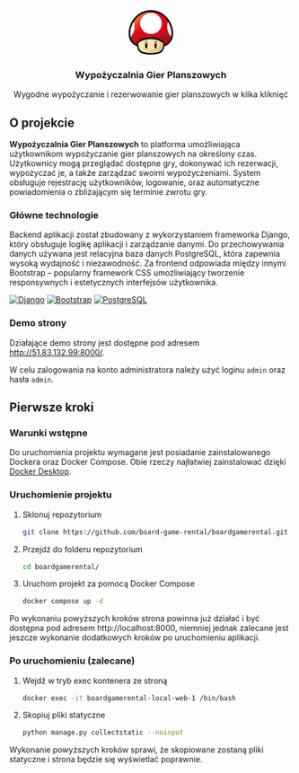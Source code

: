 <!-- PROJECT LOGO -->
<br />
<div align="center">
  <a href="https://github.com/board-game-rental/boardgamerental">
    <img src="static/games/logo.png" alt="Logo" width="80" height="80">
  </a>

  <h3 align="center">Wypożyczalnia Gier Planszowych</h3>

  <p align="center">
    Wygodne wypożyczanie i rezerwowanie gier planszowych w kilka kliknięć
  </p>
</div>

<!-- ABOUT THE PROJECT -->
## O projekcie
<strong>Wypożyczalnia Gier Planszowych</strong> to platforma umożliwiająca użytkownikom wypożyczanie gier planszowych na określony czas. 
Użytkownicy mogą przeglądać dostępne gry, dokonywać ich rezerwacji, wypożyczać je, a także zarządzać swoimi wypożyczeniami. System obsługuje
rejestrację użytkowników, logowanie, oraz automatyczne powiadomienia o zbliżającym się terminie zwrotu gry.

### Główne technologie
Backend aplikacji został zbudowany z wykorzystaniem frameworka Django, który obsługuje logikę aplikacji i zarządzanie danymi. Do przechowywania danych używana jest relacyjna baza danych PostgreSQL,
która zapewnia wysoką wydajność i niezawodność. Za frontend odpowiada między innymi Bootstrap – popularny framework CSS umożliwiający tworzenie responsywnych i estetycznych interfejsów użytkownika.

[![Django][django]][django-url]
[![Bootstrap][bootstrap]][bootstrap-url]
[![PostgreSQL][postgresql]][postgresql-url]

### Demo strony

Działające demo strony jest dostępne pod adresem http://51.83.132.99:8000/.

W celu zalogowania na konto administratora należy użyć loginu `admin` oraz hasła `admin`.

<!-- GETTING STARTED -->
## Pierwsze kroki

### Warunki wstępne
Do uruchomienia projektu wymagane jest posiadanie zainstalowanego Dockera oraz Docker Compose. Obie rzeczy najłatwiej zainstalować dzięki [Docker Desktop](https://docs.docker.com/get-started/get-docker/).

### Uruchomienie projektu

1. Sklonuj repozytorium
   ```sh
   git clone https://github.com/board-game-rental/boardgamerental.git
   ```
1. Przejdź do folderu repozytorium
   ```sh
   cd boardgamerental/
   ```
2. Uruchom projekt za pomocą Docker Compose
   ```sh
   docker compose up -d
   ```
Po wykonaniu powyższych kroków strona powinna już działać i być dostępna pod adresem http://localhost:8000, niemniej jednak zalecane jest jeszcze wykonanie dodatkowych kroków po uruchomieniu aplikacji.

### Po uruchomieniu (zalecane)

1. Wejdź w tryb exec kontenera ze stroną
   ```sh
   docker exec -it boardgamerental-local-web-1 /bin/bash
   ```
2. Skopiuj pliki statyczne
   ```sh
   python manage.py collectstatic --noinput
   ```
Wykonanie powyższych kroków sprawi, że skopiowane zostaną pliki statyczne i strona będzie się wyświetlać poprawnie.

[django]: https://img.shields.io/badge/Django-092E20?style=for-the-badge&logo=django&logoColor=green
[django-url]: https://www.djangoproject.com/
[bootstrap]: https://img.shields.io/badge/Bootstrap-563D7C?style=for-the-badge&logo=bootstrap&logoColor=white
[bootstrap-url]: https://getbootstrap.com/
[postgresql]: https://img.shields.io/badge/postgresql-4169e1?style=for-the-badge&logo=postgresql&logoColor=white
[postgresql-url]: https://www.postgresql.org/
